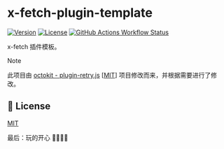 # x-fetch-plugin-template

[![Version](https://img.shields.io/npm/v/@xiaohuohumax/x-fetch-plugin-template.svg?sanitize=true)](https://www.npmjs.com/package/@xiaohuohumax/x-fetch-plugin-template)
[![License](https://img.shields.io/npm/l/@xiaohuohumax/x-fetch-plugin-template.svg?sanitize=true)](https://www.npmjs.com/package/@xiaohuohumax/x-fetch-plugin-template)
[![GitHub Actions Workflow Status](https://img.shields.io/github/actions/workflow/status/xiaohuohumax/x-fetch/release-publish.yaml)](https://github.com/xiaohuohumax/x-fetch/actions/workflows/release-publish.yaml)

x-fetch 插件模板。

> [!NOTE]
> 此项目由 [octokit - plugin-retry.js](https://github.com/octokit/plugin-retry.js) [[MIT](https://github.com/xiaohuohumax/x-fetch/blob/main/licenses/octokit.js/LICENSE)] 项目修改而来，并根据需要进行了修改。

## 📄 License

[MIT](LICENSE)

最后：玩的开心 🎉🎉🎉🎉
